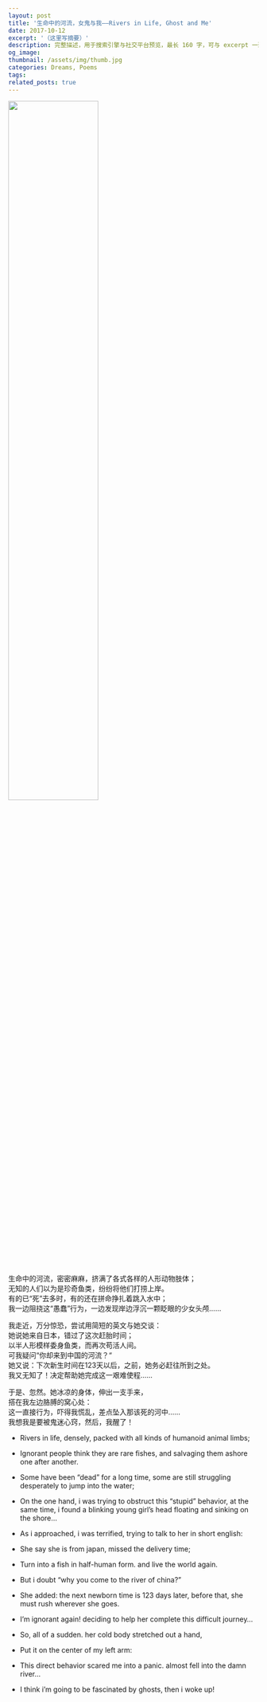 ```yaml
---
layout: post
title: '生命中的河流，女鬼与我——Rivers in Life, Ghost and Me'
date: 2017-10-12
excerpt: '（这里写摘要）'
description: 完整描述，用于搜索引擎与社交平台预览，最长 160 字，可与 excerpt 一致
og_image: 
thumbnail: /assets/img/thumb.jpg
categories: Dreams, Poems
tags: 
related_posts: true
---
```


<img src="{{ '/assets/img/blog/xxxxxxxx' | relative_url }}" style="width:60%;">

生命中的河流，密密麻麻，挤满了各式各样的人形动物肢体；  
无知的人们以为是珍奇鱼类，纷纷将他们打捞上岸。  
有的已“死”去多时，有的还在拼命挣扎着跳入水中；  
我一边阻挠这“愚蠢”行为，一边发现岸边浮沉一颗眨眼的少女头颅……

我走近，万分惊恐，尝试用简短的英文与她交谈：  
她说她来自日本，错过了这次赶胎时间；  
以半人形模样委身鱼类，而再次苟活人间。  
可我疑问“你却来到中国的河流？“  
她又说：下次新生时间在123天以后，之前，她务必赶往所到之处。  
我又无知了！决定帮助她完成这一艰难使程……

于是、忽然。她冰凉的身体，伸出一支手来，  
搭在我左边胳膊的窝心处：  
这一直接行为，吓得我慌乱，差点坠入那该死的河中……  
我想我是要被鬼迷心窍，然后，我醒了！

- Rivers in life, densely, packed with all kinds of humanoid animal limbs;
- Ignorant people think they are rare fishes, and salvaging them ashore one after another.
- Some have been “dead” for a long time, some are still struggling desperately to jump into the water;
- On the one hand, i was trying to obstruct this “stupid” behavior, at the same time, i found a blinking young girl’s head floating and sinking on the shore…

- As i approached, i was terrified, trying to talk to her in short english:
- She say she is from japan, missed the delivery time;
- Turn into a fish in half-human form. and live the world again.
- But i doubt “why you come to the river of china?”
- She added: the next newborn time is 123 days later, before that, she must rush wherever she goes.
- I’m ignorant again! deciding to help her complete this difficult journey…

- So, all of a sudden. her cold body stretched out a hand,
- Put it on the center of my left arm:
- This direct behavior scared me into a panic. almost fell into the damn river…
- I think i’m going to be fascinated by ghosts, then i woke up!